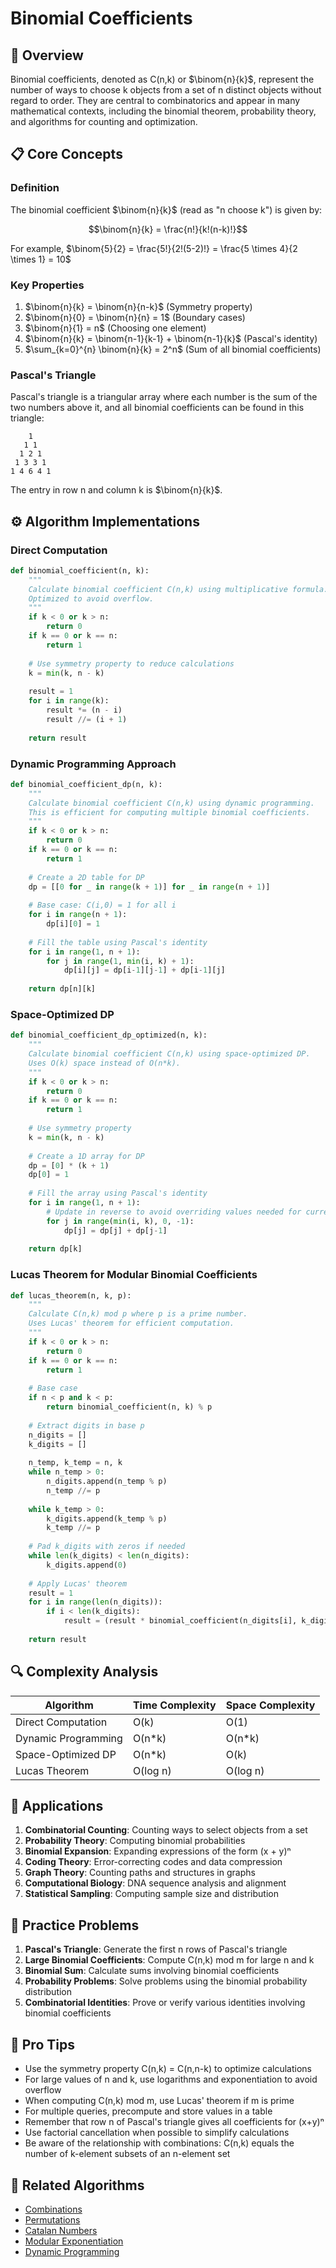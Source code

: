 # Binomial Coefficients

## 🎯 Overview

Binomial coefficients, denoted as C(n,k) or $\binom{n}{k}$, represent the number of ways to choose k objects from a set of n distinct objects without regard to order. They are central to combinatorics and appear in many mathematical contexts, including the binomial theorem, probability theory, and algorithms for counting and optimization.

## 📋 Core Concepts

### Definition

The binomial coefficient $\binom{n}{k}$ (read as "n choose k") is given by:

$$\binom{n}{k} = \frac{n!}{k!(n-k)!}$$

For example, $\binom{5}{2} = \frac{5!}{2!(5-2)!} = \frac{5 \times 4}{2 \times 1} = 10$

### Key Properties

1. $\binom{n}{k} = \binom{n}{n-k}$ (Symmetry property)
2. $\binom{n}{0} = \binom{n}{n} = 1$ (Boundary cases)
3. $\binom{n}{1} = n$ (Choosing one element)
4. $\binom{n}{k} = \binom{n-1}{k-1} + \binom{n-1}{k}$ (Pascal's identity)
5. $\sum_{k=0}^{n} \binom{n}{k} = 2^n$ (Sum of all binomial coefficients)

### Pascal's Triangle

Pascal's triangle is a triangular array where each number is the sum of the two numbers above it, and all binomial coefficients can be found in this triangle:

```
    1
   1 1
  1 2 1
 1 3 3 1
1 4 6 4 1
```

The entry in row n and column k is $\binom{n}{k}$.

## ⚙️ Algorithm Implementations

### Direct Computation

```python
def binomial_coefficient(n, k):
    """
    Calculate binomial coefficient C(n,k) using multiplicative formula.
    Optimized to avoid overflow.
    """
    if k < 0 or k > n:
        return 0
    if k == 0 or k == n:
        return 1
    
    # Use symmetry property to reduce calculations
    k = min(k, n - k)
    
    result = 1
    for i in range(k):
        result *= (n - i)
        result //= (i + 1)
    
    return result
```

### Dynamic Programming Approach

```python
def binomial_coefficient_dp(n, k):
    """
    Calculate binomial coefficient C(n,k) using dynamic programming.
    This is efficient for computing multiple binomial coefficients.
    """
    if k < 0 or k > n:
        return 0
    if k == 0 or k == n:
        return 1
    
    # Create a 2D table for DP
    dp = [[0 for _ in range(k + 1)] for _ in range(n + 1)]
    
    # Base case: C(i,0) = 1 for all i
    for i in range(n + 1):
        dp[i][0] = 1
    
    # Fill the table using Pascal's identity
    for i in range(1, n + 1):
        for j in range(1, min(i, k) + 1):
            dp[i][j] = dp[i-1][j-1] + dp[i-1][j]
    
    return dp[n][k]
```

### Space-Optimized DP

```python
def binomial_coefficient_dp_optimized(n, k):
    """
    Calculate binomial coefficient C(n,k) using space-optimized DP.
    Uses O(k) space instead of O(n*k).
    """
    if k < 0 or k > n:
        return 0
    if k == 0 or k == n:
        return 1
    
    # Use symmetry property
    k = min(k, n - k)
    
    # Create a 1D array for DP
    dp = [0] * (k + 1)
    dp[0] = 1
    
    # Fill the array using Pascal's identity
    for i in range(1, n + 1):
        # Update in reverse to avoid overriding values needed for current iteration
        for j in range(min(i, k), 0, -1):
            dp[j] = dp[j] + dp[j-1]
    
    return dp[k]
```

### Lucas Theorem for Modular Binomial Coefficients

```python
def lucas_theorem(n, k, p):
    """
    Calculate C(n,k) mod p where p is a prime number.
    Uses Lucas' theorem for efficient computation.
    """
    if k < 0 or k > n:
        return 0
    if k == 0 or k == n:
        return 1
    
    # Base case
    if n < p and k < p:
        return binomial_coefficient(n, k) % p
    
    # Extract digits in base p
    n_digits = []
    k_digits = []
    
    n_temp, k_temp = n, k
    while n_temp > 0:
        n_digits.append(n_temp % p)
        n_temp //= p
    
    while k_temp > 0:
        k_digits.append(k_temp % p)
        k_temp //= p
    
    # Pad k_digits with zeros if needed
    while len(k_digits) < len(n_digits):
        k_digits.append(0)
    
    # Apply Lucas' theorem
    result = 1
    for i in range(len(n_digits)):
        if i < len(k_digits):
            result = (result * binomial_coefficient(n_digits[i], k_digits[i])) % p
    
    return result
```

## 🔍 Complexity Analysis

| Algorithm | Time Complexity | Space Complexity |
|-----------|----------------|-----------------|
| Direct Computation | O(k) | O(1) |
| Dynamic Programming | O(n*k) | O(n*k) |
| Space-Optimized DP | O(n*k) | O(k) |
| Lucas Theorem | O(log n) | O(log n) |

## 🧩 Applications

1. **Combinatorial Counting**: Counting ways to select objects from a set
2. **Probability Theory**: Computing binomial probabilities
3. **Binomial Expansion**: Expanding expressions of the form (x + y)ⁿ
4. **Coding Theory**: Error-correcting codes and data compression
5. **Graph Theory**: Counting paths and structures in graphs
6. **Computational Biology**: DNA sequence analysis and alignment
7. **Statistical Sampling**: Computing sample size and distribution

## 📝 Practice Problems

1. **Pascal's Triangle**: Generate the first n rows of Pascal's triangle
2. **Large Binomial Coefficients**: Compute C(n,k) mod m for large n and k
3. **Binomial Sum**: Calculate sums involving binomial coefficients
4. **Probability Problems**: Solve problems using the binomial probability distribution
5. **Combinatorial Identities**: Prove or verify various identities involving binomial coefficients

## 🌟 Pro Tips

- Use the symmetry property C(n,k) = C(n,n-k) to optimize calculations
- For large values of n and k, use logarithms and exponentiation to avoid overflow
- When computing C(n,k) mod m, use Lucas' theorem if m is prime
- For multiple queries, precompute and store values in a table
- Remember that row n of Pascal's triangle gives all coefficients for (x+y)ⁿ
- Use factorial cancellation when possible to simplify calculations
- Be aware of the relationship with combinations: C(n,k) equals the number of k-element subsets of an n-element set

## 🔗 Related Algorithms

- [Combinations](combinations.md)
- [Permutations](permutations.md)
- [Catalan Numbers](catalan-numbers.md)
- [Modular Exponentiation](binary-exponentiation.md)
- [Dynamic Programming](../dp/fundamentals.md)

